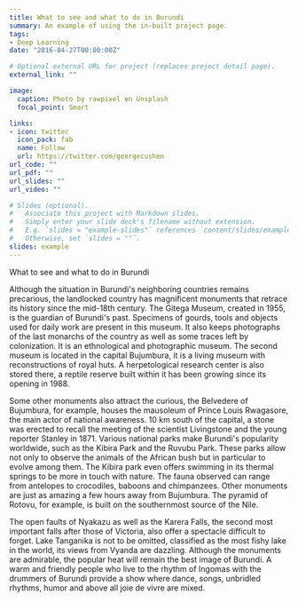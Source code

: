 ```yaml
---
title: What to see and what to do in Burundi
summary: An example of using the in-built project page.
tags:
- Deep Learning
date: "2016-04-27T00:00:00Z"

# Optional external URL for project (replaces project detail page).
external_link: ""

image:
  caption: Photo by rawpixel on Unsplash
  focal_point: Smart

links:
- icon: twitter
  icon_pack: fab
  name: Follow
  url: https://twitter.com/georgecushen
url_code: ""
url_pdf: ""
url_slides: ""
url_video: ""

# Slides (optional).
#   Associate this project with Markdown slides.
#   Simply enter your slide deck's filename without extension.
#   E.g. `slides = "example-slides"` references `content/slides/example-slides.md`.
#   Otherwise, set `slides = ""`.
slides: example
---
```


What to see and what to do in Burundi

Although the situation in Burundi's neighboring countries remains precarious, the landlocked country has magnificent monuments that retrace its history since the mid-18th century. The Gitega Museum, created in 1955, is the guardian of Burundi's past. Specimens of gourds, tools and objects used for daily work are present in this museum. It also keeps photographs of the last monarchs of the country as well as some traces left by colonization. It is an ethnological and photographic museum. The second museum is located in the capital Bujumbura, it is a living museum with reconstructions of royal huts. A herpetological research center is also stored there, a reptile reserve built within it has been growing since its opening in 1988.

Some other monuments also attract the curious, the Belvedere of Bujumbura, for example, houses the mausoleum of Prince Louis Rwagasore, the main actor of national awareness. 10 km south of the capital, a stone was erected to recall the meeting of the scientist Livingstone and the young reporter Stanley in 1871. Various national parks make Burundi's popularity worldwide, such as the Kibira Park and the Ruvubu Park. These parks allow not only to observe the animals of the African bush but in particular to evolve among them. The Kibira park even offers swimming in its thermal springs to be more in touch with nature. The fauna observed can range from antelopes to crocodiles, baboons and chimpanzees. Other monuments are just as amazing a few hours away from Bujumbura. The pyramid of Rotovu, for example, is built on the southernmost source of the Nile.

The open faults of Nyakazu as well as the Karera Falls, the second most important falls after those of Victoria, also offer a spectacle difficult to forget. Lake Tanganika is not to be omitted, classified as the most fishy lake in the world, its views from Vyanda are dazzling. Although the monuments are admirable, the popular heat will remain the best image of Burundi. A warm and friendly people who live to the rhythm of Ingomas with the drummers of Burundi provide a show where dance, songs, unbridled rhythms, humor and above all joie de vivre are mixed.
